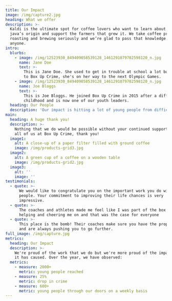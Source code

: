 ```yaml
---
title: Our Impact
image: /img/capture2.jpg
heading: What we offer
description: >-
  Kaldi is the ultimate spot for coffee lovers who want to learn about their
  java’s origin and support the farmers that grew it. We take coffee production,
  roasting and brewing seriously and we’re glad to pass that knowledge to
  anyone.
intro:
  blurbs:
    - image: /img/12523930_849409058539128_1461291079702598120_n.jpg
      name: Jane Doe
      text: >-
        This is Jane Doe. She used to get in trouble at school a lot but thanks
        to Box Up Crime, she's on her way to the next Olympic Games. 
    - image: /img/12523930_849409058539128_1461291079702598120_n.jpg
      name: Joe Bloggs
      text: >-
        This is Joe Bloggs. He joined Box Up Crime in 2015 after a difficult
        childhood and is now one of our youth leaders. 
  heading: Our People
  description: 'Our impact is hitting a lot of young people from difficult backgrounds. '
main:
  heading: A huge thank you!
  description: >-
    Nothing that we do would be possible without your continued support. From
    all of us at Box Up Crime, thank you!
  image1:
    alt: A close-up of a paper filter filled with ground coffee
    image: /img/products-grid3.jpg
  image2:
    alt: A green cup of a coffee on a wooden table
    image: /img/products-grid2.jpg
  image3:
    alt: ''
    image: ''
testimonials:
  - quote: >-
      We would like to congratulate you on the important work you do with young
      people. Your commitment to improving their life chances is very
      impressive.
  - quote: >-
      The coaches and athletes made me feel like I was part of the box by
      helping and cheering me on and that was the case for everyone
  - quote: >-
      This place is the bomb! Their coaches make sure you have the proper form
      and are always pushing you to go further.
full_image: /img/capture.jpg
metrics:
  heading: Our Impact
  description: >-
    We're proud of the work that we do but we're more proud of the impact that
    it has caused. Over the year, we have observed:
  metrics:
    - measure: 2000+
      metric: young people reached
    - measure: 25%
      metric: drop in crime
    - measure: 600+
      metric: young people through our doors on a weekly basis
---
```


